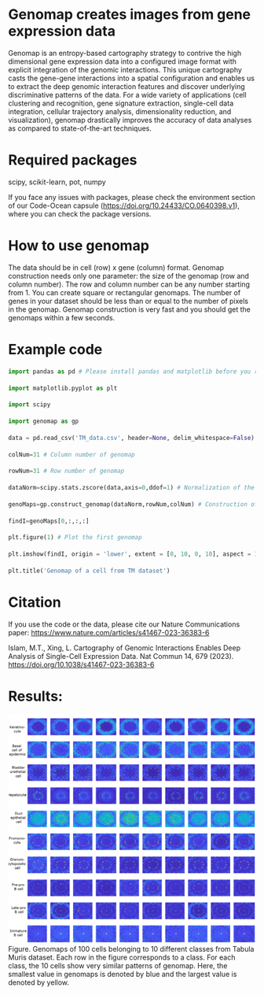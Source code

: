 # Genomap creates images from gene expression data

Genomap is an entropy-based cartography strategy to contrive the high dimensional gene expression data into a configured image format with explicit integration of the genomic interactions. This unique cartography casts the gene-gene interactions into a spatial configuration and enables us to extract the deep genomic interaction features and discover underlying discriminative patterns of the data. For a wide variety of applications (cell clustering and recognition, gene signature extraction, single-cell data integration, cellular trajectory analysis, dimensionality reduction, and visualization), genomap drastically improves the accuracy of data analyses as compared to state-of-the-art techniques.

# Required packages

scipy, scikit-learn, pot, numpy

If you face any issues with packages, please check the environment section of our Code-Ocean capsule (https://doi.org/10.24433/CO.0640398.v1), where you can check the package versions.

# How to use genomap

The data should be in cell (row) x gene (column) format. Genomap construction needs only one parameter: the size of the genomap (row and column number). The row and column number can be any number starting from 1. You can create square or rectangular genomaps. The number of genes in your dataset should be less than or equal to the number of pixels in the genomap. Genomap construction is very fast and you should get the genomaps within a few seconds.

# Example code

```python
import pandas as pd # Please install pandas and matplotlib before you run this example

import matplotlib.pyplot as plt

import scipy

import genomap as gp

data = pd.read_csv('TM_data.csv', header=None, delim_whitespace=False)

colNum=31 # Column number of genomap

rowNum=31 # Row number of genomap

dataNorm=scipy.stats.zscore(data,axis=0,ddof=1) # Normalization of the data

genoMaps=gp.construct_genomap(dataNorm,rowNum,colNum) # Construction of genomaps

findI=genoMaps[0,:,:,:]

plt.figure(1) # Plot the first genomap

plt.imshow(findI, origin = 'lower', extent = [0, 10, 0, 10], aspect = 1)

plt.title('Genomap of a cell from TM dataset')
```

# Citation

If you use the code or the data, please cite our Nature Communications paper: https://www.nature.com/articles/s41467-023-36383-6

Islam, M.T., Xing, L. Cartography of Genomic Interactions Enables Deep Analysis of Single-Cell Expression Data. Nat Commun 14, 679 (2023). https://doi.org/10.1038/s41467-023-36383-6

# Results:

![image](im3.png)
Figure. Genomaps of 100 cells belonging to 10 different classes from Tabula Muris dataset. Each row in the figure corresponds to a class. For each class, the 10 cells show very similar patterns of genomap. Here, the smallest value in genomaps is denoted by blue and the largest value is denoted by yellow.




